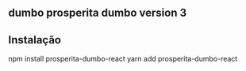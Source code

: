## dumbo prosperita dumbo version 3
## Instalação

npm install prosperita-dumbo-react
yarn add prosperita-dumbo-react
